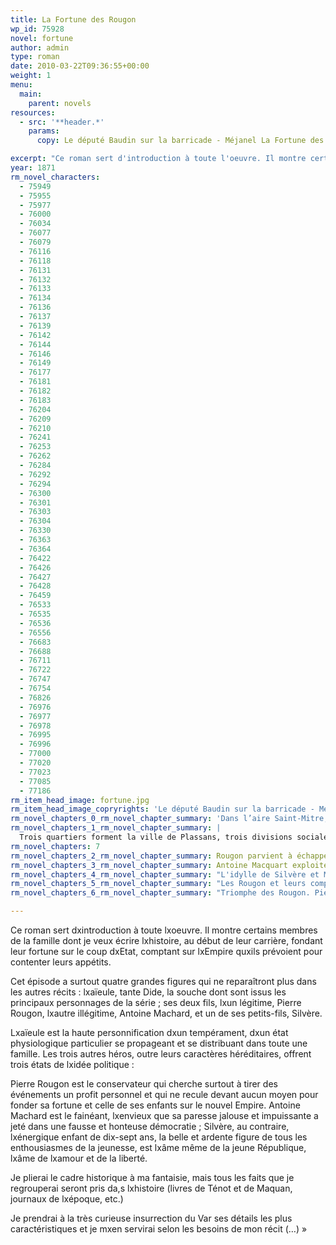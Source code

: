 ```yaml
---
title: La Fortune des Rougon
wp_id: 75928
novel: fortune
author: admin
type: roman
date: 2010-03-22T09:36:55+00:00
weight: 1
menu:
  main:
    parent: novels
resources:
  - src: '**header.*'
    params:
      copy: Le député Baudin sur la barricade - Méjanel La Fortune des Rougon 1871

excerpt: "Ce roman sert d'introduction à toute l'oeuvre. Il montre certains membres de la famille dont je veux écrire l'histoire, au début de leur carrière, fondant leur fortune sur le coup d'Etat, comptant sur l'Empire qu'ils prévoient pour contenter leurs appétits. - Émile Zola"
year: 1871
rm_novel_characters:
  - 75949
  - 75955
  - 75977
  - 76000
  - 76034
  - 76077
  - 76079
  - 76116
  - 76118
  - 76131
  - 76132
  - 76133
  - 76134
  - 76136
  - 76137
  - 76139
  - 76142
  - 76144
  - 76146
  - 76149
  - 76177
  - 76181
  - 76182
  - 76183
  - 76204
  - 76209
  - 76210
  - 76241
  - 76253
  - 76262
  - 76284
  - 76292
  - 76294
  - 76300
  - 76301
  - 76303
  - 76304
  - 76330
  - 76363
  - 76364
  - 76422
  - 76426
  - 76427
  - 76428
  - 76459
  - 76533
  - 76535
  - 76536
  - 76556
  - 76683
  - 76688
  - 76711
  - 76722
  - 76747
  - 76754
  - 76826
  - 76976
  - 76977
  - 76978
  - 76995
  - 76996
  - 77000
  - 77020
  - 77023
  - 77085
  - 77186
rm_item_head_image: fortune.jpg
rm_item_head_image_copryrights: 'Le député Baudin sur la barricade - Méjanel'
rm_novel_chapters_0_rm_novel_chapter_summary: 'Dans l’aire Saint-Mitre, ancien cimetière de Plassans, reconverti en terrain vague, s’aiment Silvère et Miette. Ce sont deux enfants qui vont rejoindre les insurgés républicain de la région : le coup d’état vient d’exploser à Paris.'
rm_novel_chapters_1_rm_novel_chapter_summary: |
  Trois quartiers forment la ville de Plassans, trois divisions sociales puisque elles hébergent respectivement une aristocratie vieillissante et cléricale, une bourgeoisie installée et le peuple, fait de petit-bourgeois frustrés. Les enfants d'<a href="#/personnage/fouque-adelaide-tante-dide/" target="_self">Adélaïde Fouque</a> en font partie. Mère d'un fils légitime, <a title="Pierre Rougon" href="#/personnage/rougon-pierre/">Pierre Rougon</a>, et de deux bâtards, <a href="#/personnage/macquart-antoine/">Antoine</a> et <a href="#/personnage/macquart-ursule/">Ursule</a> Macquart, tante Dide fait figure d'ancêtre. Son fils Pierre a épousé Félicité avec qui il a eu trois fils, Eugène, avocat devenu parisien, Aristide, journaliste, et Pascal qui sera médecin. La pièce jaune où les Rougon tiennent salon est déjà un peu populaire.
rm_novel_chapters: 7
rm_novel_chapters_2_rm_novel_chapter_summary: Rougon parvient à échapper aux insurgés pendant que d’autres se font écraser.
rm_novel_chapters_3_rm_novel_chapter_summary: Antoine Macquart exploite sa femme Fine et leurs trois enfants Lisa, Gervaise et Jean. Républicain par opportunisme, il occupe la mairie.
rm_novel_chapters_4_rm_novel_chapter_summary: "L'idylle de Silvère et Miette s'achève tragiquement. Miette est tuée pendant l'affrontement entre les troupes et les insurgés."
rm_novel_chapters_5_rm_novel_chapter_summary: "Les Rougon et leurs complices ont désormais champs libre pour posséder Plassans. La mairie est reprise. Le succès du coup d'état lui étant confirmé par son fils Eugène, Félicité pousse Macquart à trahir ses amis."
rm_novel_chapters_6_rm_novel_chapter_summary: "Triomphe des Rougon. Pierre se voit remettre la légion d'honneur et le poste de receveur tant convoité par Félicité. Rengade, un gendarme que Silvère avait éborgné pendant l'insurrection, retrouve l'enfant et le tue."

---
```

Ce roman sert dxintroduction à toute lxoeuvre. Il montre certains membres de la famille dont je veux écrire lxhistoire, au début de leur carrière, fondant leur fortune sur le coup dxEtat, comptant sur lxEmpire quxils prévoient pour contenter leurs appétits.

Cet épisode a surtout quatre grandes figures qui ne reparaîtront plus dans les autres récits : lxaïeule, tante Dide, la souche dont sont issus les principaux personnages de la série ; ses deux fils, lxun légitime, Pierre Rougon, lxautre illégitime, Antoine Machard, et un de ses petits-fils, Silvère.

Lxaïeule est la haute personnification dxun tempérament, dxun état physiologique particulier se propageant et se distribuant dans toute une famille. Les trois autres héros, outre leurs caractères héréditaires, offrent trois états de lxidée politique :

Pierre Rougon est le conservateur qui cherche surtout à tirer des événements un profit personnel et qui ne recule devant aucun moyen pour fonder sa fortune et celle de ses enfants sur le nouvel Empire. Antoine Machard est le fainéant, lxenvieux que sa paresse jalouse et impuissante a jeté dans une fausse et honteuse démocratie ; Silvère, au contraire, lxénergique enfant de dix-sept ans, la belle et ardente figure de tous les enthousiasmes de la jeunesse, est lxâme même de la jeune République, lxâme de lxamour et de la liberté.

Je plierai le cadre historique à ma fantaisie, mais tous les faits que je regrouperai seront pris da,s lxhistoire (livres de Ténot et de Maquan, journaux de lxépoque, etc.)

Je prendrai à la très curieuse insurrection du Var ses détails les plus caractéristiques et je mxen servirai selon les besoins de mon récit (&#8230;)&nbsp;&raquo;
